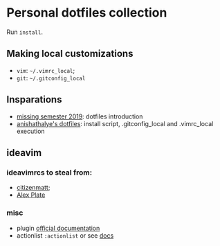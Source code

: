 # Personal dotfiles collection
Run `install`.

## Making local customizations
- `vim`: `~/.vimrc_local`;
- `git`: `~/.gitconfig_local`

## Insparations
- [missing semester 2019](https://missing.csail.mit.edu/2019/dotfiles/): dotfiles introduction 
- [anishathalye's dotfiles](https://github.com/anishathalye/dotfiles): install script, .gitconfig_local and .vimrc_local execution

## ideavim
### ideavimrcs to steal from:
- [citizenmatt](https://github.com/citizenmatt/dotfiles/blob/master/ideavimrc);
- [Alex Plate](https://gist.github.com/AlexPl292/50a3ff4cef1badcbb23436b22cbd3cf4)

### misc
- plugin [official documentation](https://github.com/JetBrains/ideavim/wiki/IdeaVim-Plugins)
- actionlist `:actionlist` or see [docs](https://gist.github.com/zchee/9c78f91cc5ad771c1f5d)